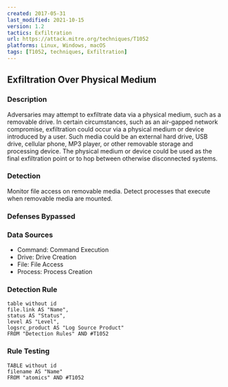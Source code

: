 ```yaml
---
created: 2017-05-31
last_modified: 2021-10-15
version: 1.2
tactics: Exfiltration
url: https://attack.mitre.org/techniques/T1052
platforms: Linux, Windows, macOS
tags: [T1052, techniques, Exfiltration]
---
```


## Exfiltration Over Physical Medium

### Description

Adversaries may attempt to exfiltrate data via a physical medium, such as a removable drive. In certain circumstances, such as an air-gapped network compromise, exfiltration could occur via a physical medium or device introduced by a user. Such media could be an external hard drive, USB drive, cellular phone, MP3 player, or other removable storage and processing device. The physical medium or device could be used as the final exfiltration point or to hop between otherwise disconnected systems.

### Detection

Monitor file access on removable media. Detect processes that execute when removable media are mounted.

### Defenses Bypassed



### Data Sources

  - Command: Command Execution
  -  Drive: Drive Creation
  -  File: File Access
  -  Process: Process Creation
### Detection Rule

```dataview
table without id
file.link AS "Name",
status AS "Status",
level AS "Level",
logsrc_product AS "Log Source Product"
FROM "Detection Rules" AND #T1052
```

### Rule Testing

```dataview
TABLE without id
filename AS "Name"
FROM "atomics" AND #T1052
```
